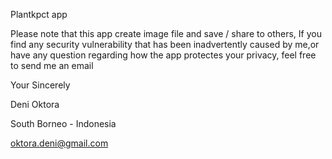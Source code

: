 Plantkpct app 

Please note that this app create image file and save / share to others, If you find any security vulnerability that has been inadvertently caused by me,or have any question regarding how the app protectes your privacy, feel free to send me an email

Your Sincerely

Deni Oktora

South Borneo - Indonesia

oktora.deni@gmail.com
